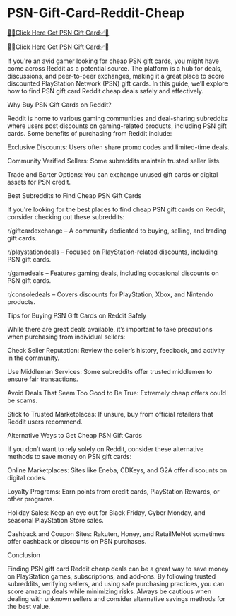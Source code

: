 # PSN-Gift-Card-Reddit-Cheap


[💯✅Click Here Get PSN Gift Card✅💯](https://freebest.site/ppp/)

[💯✅Click Here Get PSN Gift Card✅💯](https://freebest.site/ppp/)


If you're an avid gamer looking for cheap PSN gift cards, you might have come across Reddit as a potential source. The platform is a hub for deals, discussions, and peer-to-peer exchanges, making it a great place to score discounted PlayStation Network (PSN) gift cards. In this guide, we’ll explore how to find PSN gift card Reddit cheap deals safely and effectively.

Why Buy PSN Gift Cards on Reddit?

Reddit is home to various gaming communities and deal-sharing subreddits where users post discounts on gaming-related products, including PSN gift cards. Some benefits of purchasing from Reddit include:

Exclusive Discounts: Users often share promo codes and limited-time deals.

Community Verified Sellers: Some subreddits maintain trusted seller lists.

Trade and Barter Options: You can exchange unused gift cards or digital assets for PSN credit.

Best Subreddits to Find Cheap PSN Gift Cards

If you're looking for the best places to find cheap PSN gift cards on Reddit, consider checking out these subreddits:

r/giftcardexchange – A community dedicated to buying, selling, and trading gift cards.

r/playstationdeals – Focused on PlayStation-related discounts, including PSN gift cards.

r/gamedeals – Features gaming deals, including occasional discounts on PSN gift cards.

r/consoledeals – Covers discounts for PlayStation, Xbox, and Nintendo products.

Tips for Buying PSN Gift Cards on Reddit Safely

While there are great deals available, it’s important to take precautions when purchasing from individual sellers:

Check Seller Reputation: Review the seller’s history, feedback, and activity in the community.

Use Middleman Services: Some subreddits offer trusted middlemen to ensure fair transactions.

Avoid Deals That Seem Too Good to Be True: Extremely cheap offers could be scams.

Stick to Trusted Marketplaces: If unsure, buy from official retailers that Reddit users recommend.

Alternative Ways to Get Cheap PSN Gift Cards

If you don’t want to rely solely on Reddit, consider these alternative methods to save money on PSN gift cards:

Online Marketplaces: Sites like Eneba, CDKeys, and G2A offer discounts on digital codes.

Loyalty Programs: Earn points from credit cards, PlayStation Rewards, or other programs.

Holiday Sales: Keep an eye out for Black Friday, Cyber Monday, and seasonal PlayStation Store sales.

Cashback and Coupon Sites: Rakuten, Honey, and RetailMeNot sometimes offer cashback or discounts on PSN purchases.

Conclusion

Finding PSN gift card Reddit cheap deals can be a great way to save money on PlayStation games, subscriptions, and add-ons. By following trusted subreddits, verifying sellers, and using safe purchasing practices, you can score amazing deals while minimizing risks. Always be cautious when dealing with unknown sellers and consider alternative savings methods for the best value.
